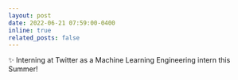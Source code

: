 ```yaml
---
layout: post
date: 2022-06-21 07:59:00-0400
inline: true
related_posts: false
---
```


:sparkles: Interning at Twitter as a Machine Learning Engineering intern this Summer!

